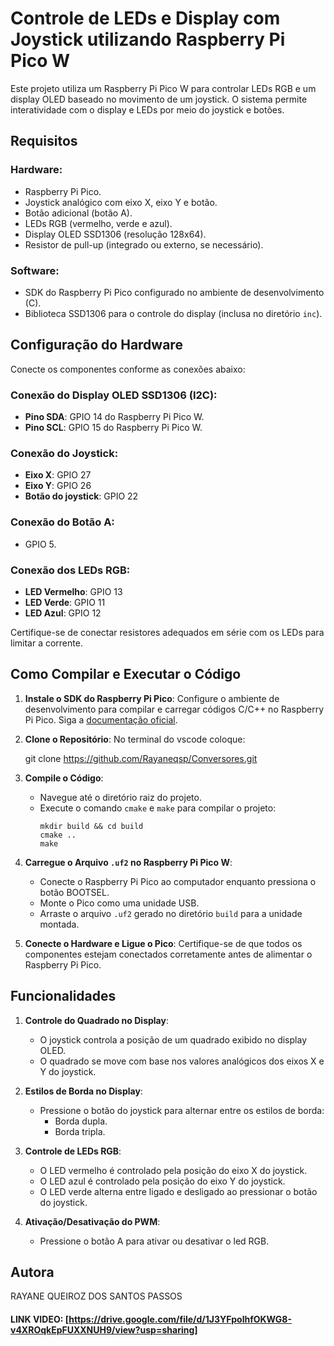 # Controle de LEDs e Display com Joystick utilizando Raspberry Pi Pico W

Este projeto utiliza um Raspberry Pi Pico W para controlar LEDs RGB e um display OLED baseado no movimento de um joystick. O sistema permite interatividade com o display e LEDs por meio do joystick e botões.

## Requisitos

### Hardware:
- Raspberry Pi Pico.
- Joystick analógico com eixo X, eixo Y e botão.
- Botão adicional (botão A).
- LEDs RGB (vermelho, verde e azul).
- Display OLED SSD1306 (resolução 128x64).
- Resistor de pull-up (integrado ou externo, se necessário).

### Software:
- SDK do Raspberry Pi Pico configurado no ambiente de desenvolvimento (C).
- Biblioteca SSD1306 para o controle do display (inclusa no diretório `inc`).

## Configuração do Hardware

Conecte os componentes conforme as conexões abaixo:

### Conexão do Display OLED SSD1306 (I2C):
- **Pino SDA**: GPIO 14 do Raspberry Pi Pico W.
- **Pino SCL**: GPIO 15 do Raspberry Pi Pico W.

### Conexão do Joystick:
- **Eixo X**: GPIO 27 
- **Eixo Y**: GPIO 26
- **Botão do joystick**: GPIO 22

### Conexão do Botão A:
- GPIO 5.

### Conexão dos LEDs RGB:
- **LED Vermelho**: GPIO 13
- **LED Verde**: GPIO 11
- **LED Azul**: GPIO 12

Certifique-se de conectar resistores adequados em série com os LEDs para limitar a corrente.

## Como Compilar e Executar o Código

1. **Instale o SDK do Raspberry Pi Pico**:
   Configure o ambiente de desenvolvimento para compilar e carregar códigos C/C++ no Raspberry Pi Pico. Siga a [documentação oficial](https://datasheets.raspberrypi.com/pico/getting-started-with-pico.pdf).

2. **Clone o Repositório**:
   No terminal do vscode coloque:

   git clone https://github.com/Rayaneqsp/Conversores.git

3. **Compile o Código**:
   - Navegue até o diretório raiz do projeto.
   - Execute o comando `cmake` e `make` para compilar o projeto:
     ```
     mkdir build && cd build
     cmake ..
     make
     ```

4. **Carregue o Arquivo `.uf2` no Raspberry Pi Pico W**:
   - Conecte o Raspberry Pi Pico ao computador enquanto pressiona o botão BOOTSEL.
   - Monte o Pico como uma unidade USB.
   - Arraste o arquivo `.uf2` gerado no diretório `build` para a unidade montada.

5. **Conecte o Hardware e Ligue o Pico**:
   Certifique-se de que todos os componentes estejam conectados corretamente antes de alimentar o Raspberry Pi Pico.

## Funcionalidades

1. **Controle do Quadrado no Display**:
   - O joystick controla a posição de um quadrado exibido no display OLED.
   - O quadrado se move com base nos valores analógicos dos eixos X e Y do joystick.

2. **Estilos de Borda no Display**:
   - Pressione o botão do joystick para alternar entre os estilos de borda:
     - Borda dupla.
     - Borda tripla.

3. **Controle de LEDs RGB**:
   - O LED vermelho é controlado pela posição do eixo X do joystick.
   - O LED azul é controlado pela posição do eixo Y do joystick.
   - O LED verde alterna entre ligado e desligado ao pressionar o botão do joystick.

4. **Ativação/Desativação do PWM**:
   - Pressione o botão A para ativar ou desativar o led RGB.

## Autora

RAYANE QUEIROZ DOS SANTOS PASSOS

#### LINK VIDEO: [https://drive.google.com/file/d/1J3YFpolhfOKWG8-v4XROqkEpFUXXNUH9/view?usp=sharing]



